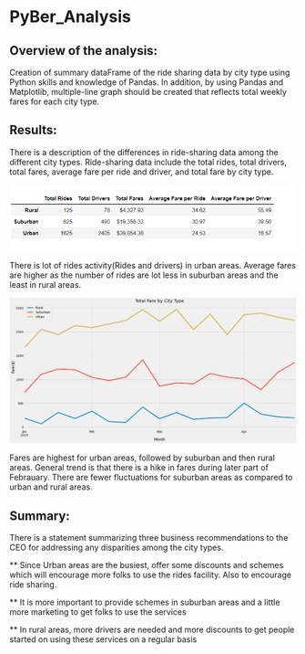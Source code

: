 # PyBer_Analysis

 ## Overview of the analysis:

Creation of summary dataFrame of the ride sharing data by city type using Python skills and knowledge of Pandas. In addition, by using Pandas and Matplotlib, multiple-line graph should be created that reflects total weekly fares for each city type.

 ## Results:

There is a description of the differences in ride-sharing data among the different city types. Ride-sharing data include the total rides, total drivers, total fares, average fare per ride and driver, and total fare by city type. 

![Ride_Sharing](Resources/Ride_Sharing.png) 

There is lot of rides activity(Rides and drivers) in urban areas. Average fares are higher as the number of rides are lot less in suburban areas and the least in rural areas.
  

![Line_Chart](Resources/Line_Chart.png)


  Fares are highest for urban areas, followed by  suburban and then rural areas. General trend is that there is a hike in fares during later part of Febrauary. There are fewer fluctuations for suburban areas as compared to urban and rural areas.

 ## Summary:

There is a statement summarizing three business recommendations to the CEO for addressing any disparities among the city types. 


** Since Urban areas are the busiest, offer some discounts and schemes which will encourage more folks to use the rides facility. Also to encourage ride sharing.

** It is more important to provide schemes in suburban areas and a little more marketing to get folks to use the services
 
** In rural areas, more drivers are needed and more discounts to get people started on using these services on a regular basis

